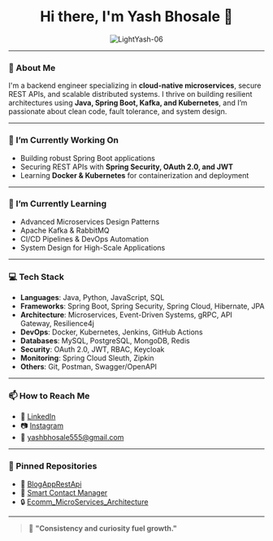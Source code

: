 <h1 align="center">Hi there, I'm Yash Bhosale 👋</h1>

<p align="center">
  <img src="https://komarev.com/ghpvc/?username=LightYash-06&label=Profile%20views&color=0e75b6&style=flat" alt="LightYash-06" />
</p>

---

### 🚀 About Me

I'm a backend engineer specializing in **cloud-native microservices**, secure REST APIs, and scalable distributed systems. I thrive on building resilient architectures using **Java, Spring Boot, Kafka, and Kubernetes**, and I’m passionate about clean code, fault tolerance, and system design.

---

### 🔭 I’m Currently Working On

- Building robust Spring Boot applications  
- Securing REST APIs with **Spring Security, OAuth 2.0, and JWT**  
- Learning **Docker & Kubernetes** for containerization and deployment  

---

### 🌱 I’m Currently Learning

- Advanced Microservices Design Patterns  
- Apache Kafka & RabbitMQ  
- CI/CD Pipelines & DevOps Automation  
- System Design for High-Scale Applications  

---

### 💻 Tech Stack

- **Languages**: Java, Python, JavaScript, SQL  
- **Frameworks**: Spring Boot, Spring Security, Spring Cloud, Hibernate, JPA  
- **Architecture**: Microservices, Event-Driven Systems, gRPC, API Gateway, Resilience4j  
- **DevOps**: Docker, Kubernetes, Jenkins, GitHub Actions  
- **Databases**: MySQL, PostgreSQL, MongoDB, Redis  
- **Security**: OAuth 2.0, JWT, RBAC, Keycloak  
- **Monitoring**: Spring Cloud Sleuth, Zipkin  
- **Others**: Git, Postman, Swagger/OpenAPI  

---

### 📫 How to Reach Me

- 💼 [LinkedIn](https://www.linkedin.com/in/yash-bhosale-22ba351ab/)  
- 📷 [Instagram](https://www.instagram.com/light_yash)  
- 📧 yashbhosale555@gmail.com  

---

### 📌 Pinned Repositories

- 🔐 [BlogAppRestApi](https://github.com/LightYash-06/BlogAppRestApi)  
- 📇 [Smart Contact Manager](https://github.com/LightYash-06/Smart-Contact-Manager)  
- 🔒 [Ecomm_MicroServices_Architecture](https://github.com/LightYash-06/Ecommerce_MicroServicesArchitecture)  

---


> 🧠 **"Consistency and curiosity fuel growth."**
